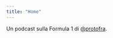 ```yaml
---
title: "Home"
---
```

Un podcast sulla Formula 1 di [@protofra](https://www.instagram.com/protofra/?hl=it).